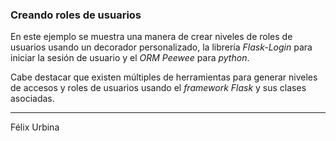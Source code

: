 ### Creando roles de usuarios

En este ejemplo se muestra una manera de crear niveles de roles de usuarios usando un decorador personalizado, la librería _Flask-Login_ para iniciar la sesión de usuario y el _ORM Peewee_ para _python_.

Cabe destacar que existen múltiples de herramientas para generar niveles de accesos y roles de usuarios usando el _framework Flask_ y sus clases asociadas.

---
Félix Urbina

